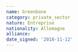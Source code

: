 ```yaml
---
name: Greenbone
category: private_sector
nature: Entreprise
nationality: Allemagne
alliance: 
date_signed: '2018-11-12'
---
```

    